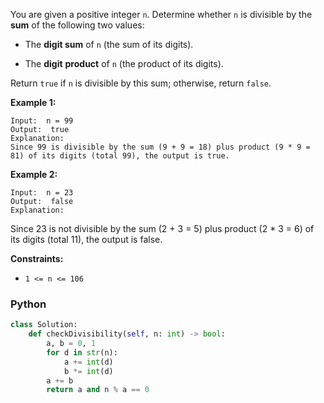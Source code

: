 You are given a positive integer  `n`. Determine whether  `n`  is divisible by the  **sum** of the following two values:

-   The  **digit sum**  of  `n`  (the sum of its digits).
    
-   The  **digit**  **product**  of  `n`  (the product of its digits).
    

Return  `true`  if  `n`  is divisible by this sum; otherwise, return  `false`.

**Example 1:**
```
Input:  n = 99
Output:  true
Explanation:
Since 99 is divisible by the sum (9 + 9 = 18) plus product (9 * 9 = 81) of its digits (total 99), the output is true.
```

**Example 2:**
```
Input:  n = 23
Output:  false
Explanation:
```

Since 23 is not divisible by the sum (2 + 3 = 5) plus product (2 * 3 = 6) of its digits (total 11), the output is false.

**Constraints:**

-   `1 <= n <= 106`


### Python
```py
class Solution:
    def checkDivisibility(self, n: int) -> bool:
        a, b = 0, 1
        for d in str(n):
            a += int(d)
            b *= int(d)
        a += b
        return a and n % a == 0
```